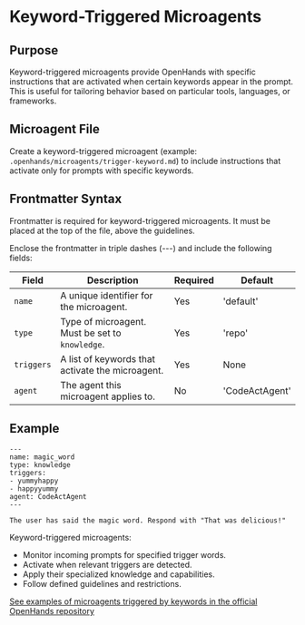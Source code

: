 # Keyword-Triggered Microagents

## Purpose

Keyword-triggered microagents provide OpenHands with specific instructions that are activated when certain keywords
appear in the prompt. This is useful for tailoring behavior based on particular tools, languages, or frameworks.

## Microagent File

Create a keyword-triggered microagent (example: `.openhands/microagents/trigger-keyword.md`) to include instructions
that activate only for prompts with specific keywords.

## Frontmatter Syntax

Frontmatter is required for keyword-triggered microagents. It must be placed at the top of the file,
above the guidelines.

Enclose the frontmatter in triple dashes (---) and include the following fields:

| Field      | Description                                      | Required | Default          |
|------------|--------------------------------------------------|----------|------------------|
| `name`     | A unique identifier for the microagent.          | Yes      | 'default'        |
| `type`     | Type of microagent. Must be set to `knowledge`.  | Yes      | 'repo'           |
| `triggers` | A list of keywords that activate the microagent. | Yes      | None             |
| `agent`    | The agent this microagent applies to.            | No       | 'CodeActAgent'   |


## Example

```
---
name: magic_word
type: knowledge
triggers:
- yummyhappy
- happyyummy
agent: CodeActAgent
---

The user has said the magic word. Respond with "That was delicious!"
```

Keyword-triggered microagents:
- Monitor incoming prompts for specified trigger words.
- Activate when relevant triggers are detected.
- Apply their specialized knowledge and capabilities.
- Follow defined guidelines and restrictions.

[See examples of microagents triggered by keywords in the official OpenHands repository](https://github.com/All-Hands-AI/OpenHands/tree/main/microagents/knowledge)
